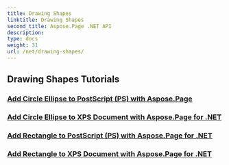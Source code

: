 ```yaml
---
title: Drawing Shapes
linktitle: Drawing Shapes
second_title: Aspose.Page .NET API
description: 
type: docs
weight: 31
url: /net/drawing-shapes/
---
```


## Drawing Shapes Tutorials
### [Add Circle Ellipse to PostScript (PS) with Aspose.Page](./add-circle-ellipse-to-postscript-ps/)
### [Add Circle Ellipse to XPS Document with Aspose.Page for .NET](./add-circle-ellipse-to-xps-document/)
### [Add Rectangle to PostScript (PS) with Aspose.Page for .NET](./add-rectangle-to-postscript-ps/)
### [Add Rectangle to XPS Document with Aspose.Page for .NET](./add-rectangle-to-xps-document/)